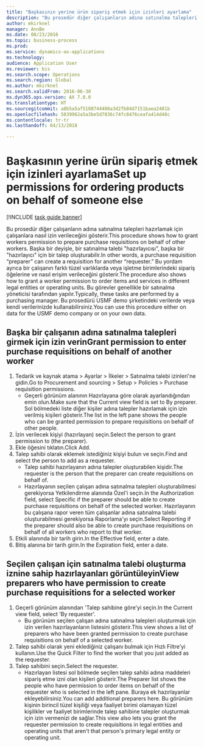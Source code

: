 ```yaml
--- 
title: "Başkasının yerine ürün sipariş etmek için izinleri ayarlama"
description: "Bu prosedür diğer çalışanların adına satınalma talepleri hazırlamak için çalışanlara nasıl izin verileceğini gösterir."
author: mkirknel
manager: AnnBe
ms.date: 08/23/2016
ms.topic: business-process
ms.prod: 
ms.service: dynamics-ax-applications
ms.technology: 
audience: Application User
ms.reviewer: bis
ms.search.scope: Operations
ms.search.region: Global
ms.author: mkirknel
ms.search.validFrom: 2016-06-30
ms.dyn365.ops.version: AX 7.0.0
ms.translationtype: HT
ms.sourcegitcommit: a8b5a5af5108744406a3d2fb84d7151baea2481b
ms.openlocfilehash: 5839962a5a3be5d7836c74fc8476ceafa414d48c
ms.contentlocale: tr-tr
ms.lasthandoff: 04/13/2018

---
```

# <a name="set-up-permissions-for-ordering-products-on-behalf-of-someone-else"></a><span data-ttu-id="681e5-103">Başkasının yerine ürün sipariş etmek için izinleri ayarlama</span><span class="sxs-lookup"><span data-stu-id="681e5-103">Set up permissions for ordering products on behalf of someone else</span></span>

[!INCLUDE [task guide banner](../../includes/task-guide-banner.md)]

<span data-ttu-id="681e5-104">Bu prosedür diğer çalışanların adına satınalma talepleri hazırlamak için çalışanlara nasıl izin verileceğini gösterir.</span><span class="sxs-lookup"><span data-stu-id="681e5-104">This procedure shows how to grant workers permission to prepare purchase requisitions on behalf of other workers.</span></span> <span data-ttu-id="681e5-105">Başka bir deyişle, bir satınalma talebi "hazırlayıcısı", başka bir "hazırlayıcı" için bir talep oluşturabilir.</span><span class="sxs-lookup"><span data-stu-id="681e5-105">In other words, a purchase requisition “preparer” can create a requisition for another “requester.”</span></span> <span data-ttu-id="681e5-106">Bu yordam ayrıca bir çalışanın farklı tüzel varlıklarda veya işletme birimlerindeki sipariş öğelerine ve nasıl erişim verileceğini gösterir.</span><span class="sxs-lookup"><span data-stu-id="681e5-106">The procedure also shows how to grant a worker permission to order items and services in different legal entities or operating units.</span></span> <span data-ttu-id="681e5-107">Bu görevler genellikle bir satınalma yöneticisi tarafından yapılır.</span><span class="sxs-lookup"><span data-stu-id="681e5-107">Typically, these tasks are performed by a purchasing manager.</span></span> <span data-ttu-id="681e5-108">Bu prosedürü USMF demo şirketindeki verilerde veya kendi verilerinizde kullanabilirsiniz.</span><span class="sxs-lookup"><span data-stu-id="681e5-108">You can use this procedure either on data for the USMF demo company or on your own data.</span></span>


## <a name="grant-permission-to-enter-purchase-requisitions-on-behalf-of-another-worker"></a><span data-ttu-id="681e5-109">Başka bir çalışanın adına satınalma talepleri girmek için izin verin</span><span class="sxs-lookup"><span data-stu-id="681e5-109">Grant permission to enter purchase requisitions on behalf of another worker</span></span>
1. <span data-ttu-id="681e5-110">Tedarik ve kaynak atama > Ayarlar > İlkeler > Satınalma talebi izinleri'ne gidin.</span><span class="sxs-lookup"><span data-stu-id="681e5-110">Go to Procurement and sourcing > Setup > Policies > Purchase requisition permissions.</span></span>
    * <span data-ttu-id="681e5-111">Geçerli görünüm alanının Hazırlayana göre olarak ayarlandığından emin olun.</span><span class="sxs-lookup"><span data-stu-id="681e5-111">Make sure that the Current view field is set to By preparer.</span></span>  <span data-ttu-id="681e5-112">Sol bölmedeki liste diğer kişiler adına talepler hazırlamak için izin verilmiş kişileri gösterir.</span><span class="sxs-lookup"><span data-stu-id="681e5-112">The list in the left pane shows the people who can be granted permission to prepare requisitions on behalf of other people.</span></span>  
2. <span data-ttu-id="681e5-113">İzin verilecek kişiyi (hazırlayan) seçin.</span><span class="sxs-lookup"><span data-stu-id="681e5-113">Select the person to grant permission to (the preparer).</span></span>
3. <span data-ttu-id="681e5-114">Ekle öğesini tıklatın.</span><span class="sxs-lookup"><span data-stu-id="681e5-114">Click Add.</span></span>
4. <span data-ttu-id="681e5-115">Talep sahibi olarak eklemek istediğiniz kişiyi bulun ve seçin.</span><span class="sxs-lookup"><span data-stu-id="681e5-115">Find and select the person to add as a requester.</span></span>
    * <span data-ttu-id="681e5-116">Talep sahibi hazırlayanın adına talepler oluşturabilen kişidir.</span><span class="sxs-lookup"><span data-stu-id="681e5-116">The requester is the person that the preparer can create requisitions on behalf of.</span></span>  
    * <span data-ttu-id="681e5-117">Hazırlayanın seçilen çalışan adına satınalma talepleri oluşturabilmesi gerekiyorsa Yetkilendirme alanında Özel'i seçin.</span><span class="sxs-lookup"><span data-stu-id="681e5-117">In the Authorization field, select Specific if the preparer should be able to create purchase requisitions on behalf of the selected worker.</span></span> <span data-ttu-id="681e5-118">Hazırlayanın bu çalışana rapor veren tüm çalışanlar adına satınalma talebi oluşturabilmesi gerekiyorsa Raporlama'yı seçin.</span><span class="sxs-lookup"><span data-stu-id="681e5-118">Select Reporting if the preparer should also be able to create purchase requisitions on behalf of all workers who report to that worker.</span></span>  
5. <span data-ttu-id="681e5-119">Etkili alanında bir tarih girin.</span><span class="sxs-lookup"><span data-stu-id="681e5-119">In the Effective field, enter a date.</span></span>
6. <span data-ttu-id="681e5-120">Bitiş alanına bir tarih girin.</span><span class="sxs-lookup"><span data-stu-id="681e5-120">In the Expiration field, enter a date.</span></span>

## <a name="view-preparers-who-have-permission-to-create-purchase-requisitions-for-a-selected-worker"></a><span data-ttu-id="681e5-121">Seçilen çalışan için satınalma talebi oluşturma iznine sahip hazırlayanları görüntüleyin</span><span class="sxs-lookup"><span data-stu-id="681e5-121">View preparers who have permission to create purchase requisitions for a selected worker</span></span>
1. <span data-ttu-id="681e5-122">Geçerli görünüm alanından 'Talep sahibine göre'yi seçin.</span><span class="sxs-lookup"><span data-stu-id="681e5-122">In the Current view field, select 'By requester'.</span></span>
    * <span data-ttu-id="681e5-123">Bu görünüm seçilen çalışan adına satınalma talepleri oluşturmak için izin verilen hazırlayanların listesini gösterir.</span><span class="sxs-lookup"><span data-stu-id="681e5-123">This view shows a list of preparers who have been granted permission to create purchase requisitions on behalf of a selected worker.</span></span>  
2. <span data-ttu-id="681e5-124">Talep sahibi olarak yeni eklediğiniz çalışanı bulmak için Hızlı Filtre'yi kullanın.</span><span class="sxs-lookup"><span data-stu-id="681e5-124">Use the Quick Filter to find the worker that you just added as the requester.</span></span>
3. <span data-ttu-id="681e5-125">Talep sahibini seçin.</span><span class="sxs-lookup"><span data-stu-id="681e5-125">Select the requester.</span></span>
    * <span data-ttu-id="681e5-126">Hazırlayan listesi sol bölmede seçilen talep sahibi adına maddeleri sipariş etme izni olan kişileri gösterir.</span><span class="sxs-lookup"><span data-stu-id="681e5-126">The Preparer list shows the people who have permission to order items on behalf of the requester who is selected in the left pane.</span></span>   <span data-ttu-id="681e5-127">Buraya ek hazırlayanlar ekleyebilirsiniz.</span><span class="sxs-lookup"><span data-stu-id="681e5-127">You can add additional preparers here.</span></span>   <span data-ttu-id="681e5-128">Bu görünüm kişinin birincil tüzel kişiliği veya faaliyet birimi olamayan tüzel kişilikler ve faaliyet birimlerinde talep sahibine talepler oluşturmak için izin vermenizi de sağlar.</span><span class="sxs-lookup"><span data-stu-id="681e5-128">This view also lets you grant the requester permission to create requisitions in legal entities and operating units that aren't that person's primary legal entity or operating unit.</span></span>  



